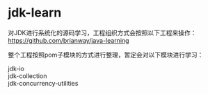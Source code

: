 # jdk-learn
对JDK进行系统化的源码学习，工程组织方式会按照以下工程来操作：
https://github.com/brianway/java-learning

整个工程按照pom子模块的方式进行整理，暂定会对以下模块进行学习：

jdk-io  
jdk-collection  
jdk-concurrency-utilities  
